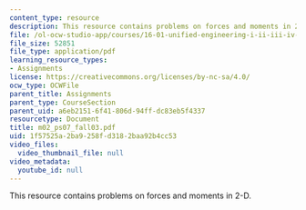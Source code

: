 ```yaml
---
content_type: resource
description: This resource contains problems on forces and moments in 2-D.
file: /ol-ocw-studio-app/courses/16-01-unified-engineering-i-ii-iii-iv-fall-2005-spring-2006/1f57525a2ba9258fd3182baa92b4cc53_m02_ps07_fall03.pdf
file_size: 52851
file_type: application/pdf
learning_resource_types:
- Assignments
license: https://creativecommons.org/licenses/by-nc-sa/4.0/
ocw_type: OCWFile
parent_title: Assignments
parent_type: CourseSection
parent_uid: a6eb2151-6f41-806d-94ff-dc83eb5f4337
resourcetype: Document
title: m02_ps07_fall03.pdf
uid: 1f57525a-2ba9-258f-d318-2baa92b4cc53
video_files:
  video_thumbnail_file: null
video_metadata:
  youtube_id: null
---
```

This resource contains problems on forces and moments in 2-D.
